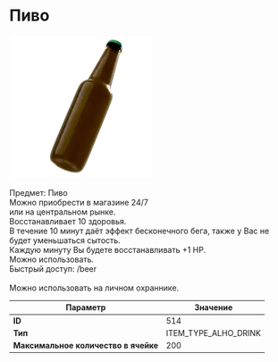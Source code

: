 # Пиво

![Item Image](../img/514.webp?raw=true)

Предмет: Пиво<br>Можно приобрести в магазине 24/7<br>или на центральном рынке.<br>Восстанавливает 10 здоровья.<br>В течение 10 минут даёт эффект бесконечного бега, также у Вас не будет уменьшаться сытость.<br>Каждую минуту Вы будете восстанавливать +1 HP.<br>Можно использовать.<br>Быстрый доступ: /beer<br><br>Можно использовать на личном охраннике.


| Параметр | Значение |
|----------|----------|
| **ID** | 514 |
| **Тип** | ITEM_TYPE_ALHO_DRINK |
| **Максимальное количество в ячейке** | 200 |

